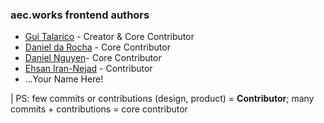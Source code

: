 ### aec.works frontend authors

* [Gui Talarico](github.com/gtalarico) - Creator & Core Contributor
* [Daniel da Rocha](github.com/danrocha) - Core Contributor
* [Daniel Nguyen](github.com/daneyul)- Core Contributor 
* [Ehsan Iran-Nejad](github.com/eirannejad) - Contributor
* ...Your Name Here! 


| PS: few commits or contributions (design, product) = **Contributor**; many commits + contributions = core contributor
